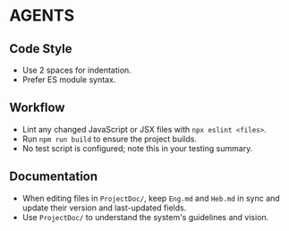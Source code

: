 # AGENTS

## Code Style
- Use 2 spaces for indentation.
- Prefer ES module syntax.

## Workflow
- Lint any changed JavaScript or JSX files with `npx eslint <files>`.
- Run `npm run build` to ensure the project builds.
- No test script is configured; note this in your testing summary.

## Documentation
- When editing files in `ProjectDoc/`, keep `Eng.md` and `Heb.md` in sync and update their version and last-updated fields.
- Use `ProjectDoc/` to understand the system's guidelines and vision. 
